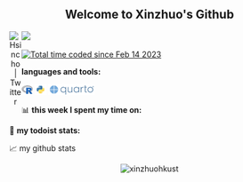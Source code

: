 <h2 align="center">Welcome to Xinzhuo's Github</h2>
<p align="center">
  <a href="https://twitter.com/HsinchoH">
  <img align="left" alt="Hsincho | Twitter" width="22px" src="https://raw.githubusercontent.com/peterthehan/peterthehan/master/assets/twitter.svg" />
</a>
  
  ![](https://visitor-badge.glitch.me/badge?page_id=xinzhuohkust.xinzhuohkust)
  
  <a href="https://wakatime.com/@xhuangcb"><img src="https://wakatime.com/badge/user/82e5598e-6231-41f8-900d-3972a4ed80ac.svg" alt="Total time coded since Feb 14 2023" /></a>
</p>



**languages and tools:**  

<code><img height="20" src="https://raw.githubusercontent.com/github/explore/80688e429a7d4ef2fca1e82350fe8e3517d3494d/topics/r/r.png"></code>
<code><img height="20" src="https://raw.githubusercontent.com/github/explore/80688e429a7d4ef2fca1e82350fe8e3517d3494d/topics/python/python.png"></code>
<code><img height="20" src="https://github.com/quarto-dev/quarto-r/blob/main/man/figures/quarto.png"></code>

📊 **this week I spent my time on:**
<!--START_SECTION:waka-->
<!--END_SECTION:waka-->

🚧 **my todoist stats:**
<!-- TODO-IST:START -->
<!-- TODO-IST:END -->


📈 my github stats

<p align="center"> <img src="https://github-readme-stats.vercel.app/api?username=xinzhuohkust&show_icons=true&theme=graywhite" alt="xinzhuohkust" />



